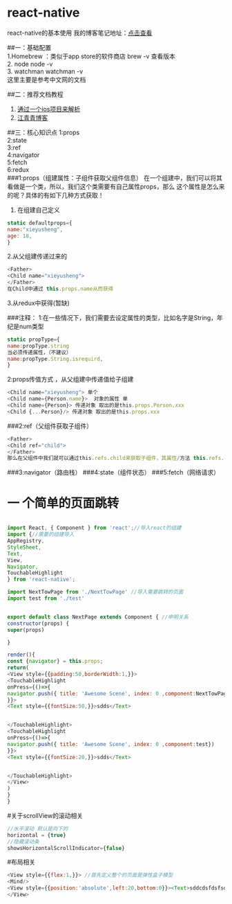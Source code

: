# react-native
react-native的基本使用
我的博客笔记地址：[点击查看](http://www.cnblogs.com/allenxieyusheng/)

##一：基础配置  
1.Homebrew ：类似于app store的软件商店   brew  -v 查看版本  
2. node  node -v  
3. watchman  watchman -v  
这里主要是参考中文网的文档

##二：推荐文档教程
1. [通过一个ios项目来解析](http://www.oschina.net/translate/going-native-with-react)  
2. [江青青博客 ](http://www.lcode.org/%E3%80%90react-native%E5%BC%80%E5%8F%91%E3%80%91react-native-for-android%E7%8E%AF%E5%A2%83%E9%85%8D%E7%BD%AE%E4%BB%A5%E5%8F%8A%E7%AC%AC%E4%B8%80%E4%B8%AA%E5%AE%9E%E4%BE%8B/ ) 

##三：核心知识点
1:props  
2:state  
3:ref  
4:navigator  
5:fetch  
6:redux  
###1:props（组建属性：子组件获取父组件信息）
在一个组建中，我们可以将其看做是一个类，所以，我们这个类需要有自己属性props，那么
这个属性是怎么来的呢？具体的有如下几种方式获取！  
1. 在组建自己定义
```js
static defaultprops={
name:"xieyusheng",
age: 18,
}
```
2.从父组建传递过来的 
```js
<Father>
<Child name="xieyusheng">
</Father>
在Child中通过 this.props.name从而获得
```
3.从redux中获得(暂缺)

###注释：
1:在一些情况下，我们需要去设定属性的类型，比如名字是String，年纪是num类型
```js
static propType={
name:propType.string
当必须传递属性，（不建议）
name:propType.String.isrequird,
}
```
2:props传值方式 ，从父组建中传递值给子组建
```js
<Child name="xieyusheng"> 单个
<Child name={Person.name}>  对象的属性 单
<Child name={Person}> 传递对象 取出的是this.props.Person.xxx
<Child {...Person}/> 传递对象 取出的是this.props.xxx
```

###2:ref（父组件获取子组件）
```js
<Father>
<Child ref="child">
</Father>
那么在父组件中我们就可以通过this.refs.child来获取子组件，其属性/方法 this.refs.child.xxx
```
###3:navigator（路由栈）
###4:state（组件状态）
###5:fetch（网络请求）



# 一 个简单的页面跳转  
```js

import React, { Component } from 'react';//导入react的组建
import {//需要的组建导入
AppRegistry,
StyleSheet,
Text,
View,
Navigator,
TouchableHighlight
} from 'react-native';

import NextTowPage from './NextTowPage' //导入需要跳转的页面
import test from './test'


export default class NextPage extends Component { //申明关系
constructor(props) {
super(props)

}

render(){
const {navigator} = this.props;
return(
<View style={{padding:50,borderWidth:1,}}>
<TouchableHighlight
onPress={()=>{
navigator.push({ title: 'Awesome Scene', index: 0 ,component:NextTowPage})//注意
}}>
<Text style={{fontSize:50,}}>sdds</Text>


</TouchableHighlight>
<TouchableHighlight
onPress={()=>{
navigator.push({ title: 'Awesome Scene', index: 0 ,component:test})
}}>
<Text style={{fontSize:20,}}>sdds</Text>


</TouchableHighlight>
</View>
)
}
}
```

#关于scrollView的滚动相关  
```js 
//水平滚动 默认是向下的
horizontal = {true}
//隐藏滚动条
showsHorizontalScrollIndicator={false}
```
#布局相关  
```js 
<View style={{flex:1,}}> //首先定义整个的页面是弹性盒子模型
<Mind/>
<View style={{position:'absolute',left:20,bottom:0}}><Text>sddcdsfdsfsds</Text></View> //  这样就可以让子元素（项目使用基本的布局方式）
</View>
```

